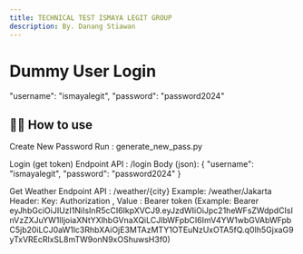 ```yaml
---
title: TECHNICAL TEST ISMAYA LEGIT GROUP
description: By. Danang Stiawan
---
```


# Dummy User Login

"username": "ismayalegit",
"password": "password2024"

## 💁‍♀️ How to use

Create New Password
Run : generate_new_pass.py

Login (get token)
Endpoint API : /login
Body (json):
{
"username": "ismayalegit",
"password": "password2024"
}

Get Weather
Endpoint API : /weather/{city} Example: /weather/Jakarta
Header: Key: Authorization , Value : Bearer token (Example: Bearer eyJhbGciOiJIUzI1NiIsInR5cCI6IkpXVCJ9.eyJzdWIiOiJpc21heWFsZWdpdCIsInVzZXJuYW1lIjoiaXNtYXlhbGVnaXQiLCJlbWFpbCI6ImV4YW1wbGVAbWFpbC5jb20iLCJ0aW1lc3RhbXAiOjE3MTAzMTY1OTEuNzUxOTA5fQ.q0Ih5GjxaG9yTxVREcRlxSL8mTW9onN9xOShuwsH3f0)
